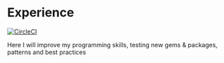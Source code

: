 # Experience

[![CircleCI](https://circleci.com/gh/BreahnaDavid/experience.svg?style=svg)](https://circleci.com/gh/BreahnaDavid/experience)

Here I will improve my programming skills, testing new gems & packages,
patterns and best practices
